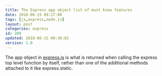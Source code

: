 ```yaml
---
title: The Express app object list of must know features
date: 2018-06-15 09:27:00
tags: [js,express,node.js]
layout: post
categories: express
id: 209
updated: 2018-06-15 09:30:02
version: 1.0
---
```


The app object in [express.js](https://expressjs.com/) is what is returned when calling the express top level function by itself, rather than one of the additional methods attached to it like express.static.

<!-- more -->
